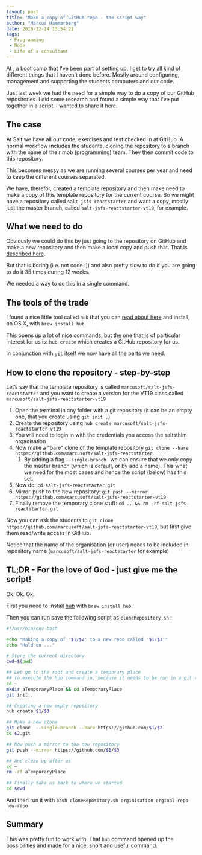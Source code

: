```yaml
---
layout: post
title: "Make a copy of GitHub repo - the script way"
author: "Marcus Hammarberg"
date: 2018-12-14 13:54:21
tags:
 - Programming
 - Node
 - Life of a consultant
---
```


At [</salt>](https://www.study-at-salt.com/), a boot camp that I've been part of setting up, I get to try all kind of different things that I haven't done before. Mostly around configuring, management and supporting the students computers and our code. 

Just last week we had the need for a simple way to do a copy of our GitHub repositories. I did some research and found a simple way that I've put together in a script. I wanted to share it here. 

<a name='more'></a>

## The case

At Salt we have all our code, exercises and test checked in at GitHub. A normal workflow includes the students, cloning the repository to a branch with the name of their mob (programming) team. They then commit code to this repository. 

This becomes messy as we are running several courses per year and need to keep the different courses separated. 

We have, therefor, created a template repository and then make need to make a copy of this template repository for the current course. So we might have a repository called `salt-jsfs-reactstarter` and want a copy, mostly just the master branch, called `salt-jsfs-reactstarter-vt19`, for example. 

## What we need to do

Obviously we could do this by just going to the repository on GitHub and make a new repository and then make a local copy and push that. That is [described here](https://help.github.com/articles/duplicating-a-repository/).  

But that is boring (i.e. not code :)) and also pretty slow to do if you are going to do it 35 times during 12 weeks. 

We needed a way to do this in a single command. 

## The tools of the trade

I found a nice little tool called `hub` that you can [read about here](https://hub.github.com/) and install, on OS X, with `brew install hub`. 

This opens up a lot of nice commands, but the one that is of particular interest for us is: `hub create` which creates a GitHub repository for us. 

In conjunction with `git` itself we now have all the parts we need. 

## How to clone the repository - step-by-step

Let’s say that the template repository is called `marcusoft/salt-jsfs-reactstarter` and you want to create a version for the VT19 class called `marcusoft/salt-jsfs-reactstarter-vt19`

1. Open the terminal in any folder with a git repository (it can be an empty one, that you create using `git init .`)
2. Create the repository using `hub create marcusoft/salt-jsfs-reactstarter-vt19`
3. You will need to login in with the credentials you access the saltsthlm organisation
4. Now make a “bare” clone of the template repository `git clone --bare https://github.com/marcusoft/salt-jsfs-reactstarter`
   1. By adding a flag `--single-branch ` we can ensure that we only copy the master branch (which is default, or by add a name). This what we need for the most cases and hence the script (below) has this set. 
5. Now do: `cd salt-jsfs-reactstarter.git`
6. Mirror-push to the new repository: `git push --mirror https://github.com/marcusoft/salt-jsfs-reactstarter-vt19`
7. Finally remove the temporary clone stuff: `cd .. && rm -rf salt-jsfs-reactstarter.git`

Now you can ask the students to `git clone https://github.com/marcusoft/salt-jsfs-reactstarter-vt19`, but first give them read/write access in GitHub.

Notice that the name of the organisation (or user) needs to be included in repository name (`marcusoft/salt-jsfs-reactstarter` for example)

## TL;DR - For the love of God - just give me the script!

Ok. Ok. Ok. 

First you need to install [hub](https://hub.github.com/) with `brew install hub`.

Then you can run save the following script as `cloneRepository.sh` :

```bash
#!/usr/bin/env bash

echo "Making a copy of '$1/$2' to a new repo called '$1/$3'"
echo "Hold on ..."

# Store the current directory
cwd=$(pwd)

## Let go to the root and create a temporary place
## to execute the hub command in, because it needs to be run in a git repository
cd ~
mkdir aTemporaryPlace && cd aTemporaryPlace
git init .

## Creating a new empty repository
hub create $1/$3

## Make a new clone
git clone  --single-branch --bare https://github.com/$1/$2
cd $2.git

## Now push a mirror to the new repository
git push --mirror https://github.com/$1/$3

## And clean up after us
cd ~
rm -rf aTemporaryPlace

## Finally take us back to where we started
cd $cwd
```

And then run it with `bash cloneRepository.sh orginisation orginal-repo new-repo`

## Summary

This was pretty fun to work with. That `hub` command opened up the possibilities and made for a nice, short and useful command.